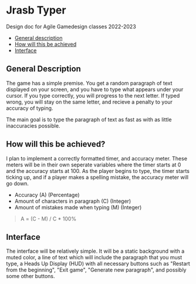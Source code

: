 # Jrasb Typer
Design doc for Agile Gamedesign classes 2022-2023


* [General description](#general-description)
* [How will this be achieved](#how-will-this-be-achieved)
* [Interface](#interface)

## General Description
The game has a simple premise. You get a random paragraph of text displayed on
your screen, and you have to type what appears under your cursor. If you type 
correctly, you will progress to the next letter. If typed wrong, you will stay
on the same letter, and recieve a penalty to your accuracy of typing.

The main goal is to type the paragraph of text as fast as with as little
inaccuracies possible.

## How will this be achieved?
I plan to implement a correctly formatted timer, and accuracy meter. These
meters will be in their own seperate variables where the timer starts at 0 and
the accuracy starts at 100. As the player begins to type, the timer starts 
ticking up, and if a player makes a spelling mistake, the accuracy meter will
go down.

* Accuracy (A) (Percentage)
* Amount of characters in paragraph (C) (Integer)
* Amount of mistakes made when typing (M) (Integer)

> A = (C - M) / C * 100%

## Interface
The interface will be relatively simple. It will be a static background with a 
muted color, a line of text which will include the paragraph that you must 
type, a Heads Up Display (HUD) with all necessary buttons such as "Restart from
the beginning", "Exit game", "Generate new paragraph", and possibly some other
buttons.